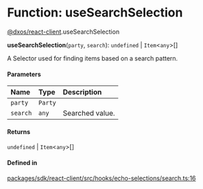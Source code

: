 # Function: useSearchSelection

[@dxos/react-client](../modules/dxos_react_client.md).useSearchSelection

**useSearchSelection**(`party`, `search`): `undefined` \| `Item`<`any`\>[]

A Selector used for finding items based on a search pattern.

#### Parameters

| Name | Type | Description |
| :------ | :------ | :------ |
| `party` | `Party` |  |
| `search` | `any` | Searched value. |

#### Returns

`undefined` \| `Item`<`any`\>[]

#### Defined in

[packages/sdk/react-client/src/hooks/echo-selections/search.ts:16](https://github.com/dxos/dxos/blob/db8188dae/packages/sdk/react-client/src/hooks/echo-selections/search.ts#L16)
